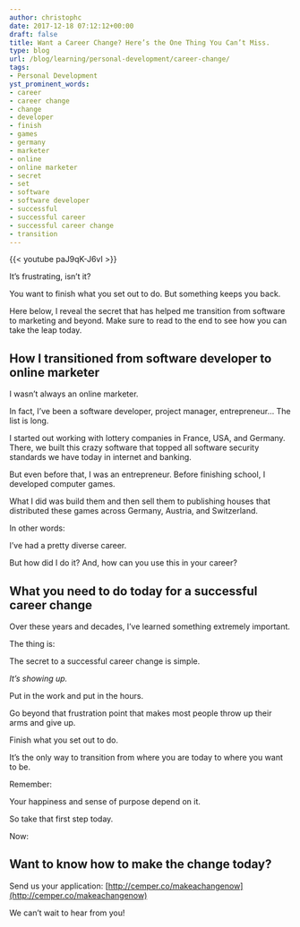```yaml
---
author: christophc
date: 2017-12-18 07:12:12+00:00
draft: false
title: Want a Career Change? Here’s the One Thing You Can’t Miss.
type: blog
url: /blog/learning/personal-development/career-change/
tags:
- Personal Development
yst_prominent_words:
- career
- career change
- change
- developer
- finish
- games
- germany
- marketer
- online
- online marketer
- secret
- set
- software
- software developer
- successful
- successful career
- successful career change
- transition
---
```


{{< youtube paJ9qK-J6vI >}}

It’s frustrating, isn’t it?

You want to finish what you set out to do. But something keeps you back.

Here below, I reveal the secret that has helped me transition from software to marketing and beyond. Make sure to read to the end to see how you can take the leap today.


## **How I transitioned from software developer to online marketer**


I wasn’t always an online marketer.

In fact, I’ve been a software developer, project manager, entrepreneur… The list is long.

I started out working with lottery companies in France, USA, and Germany. There, we built this crazy software that topped all software security standards we have today in internet and banking.

But even before that, I was an entrepreneur. Before finishing school, I developed computer games.

What I did was build them and then sell them to publishing houses that distributed these games across Germany, Austria, and Switzerland.

In other words:

I’ve had a pretty diverse career.

But how did I do it? And, how can you use this in your career?


## **What you need to do today for a successful career change**


Over these years and decades, I’ve learned something extremely important.

The thing is:

The secret to a successful career change is simple.

_It’s showing up._

Put in the work and put in the hours.

Go beyond that frustration point that makes most people throw up their arms and give up.

Finish what you set out to do.

It’s the only way to transition from where you are today to where you want to be.

Remember:

Your happiness and sense of purpose depend on it.

So take that first step today.

Now:


## **Want to know how to make the change today?**


Send us your application: [http://cemper.co/makeachangenow](http://cemper.co/makeachangenow)

We can’t wait to hear from you!
